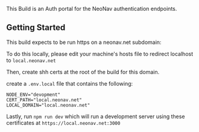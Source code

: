 This Build is an Auth portal for the NeoNav authentication endpoints.

## Getting Started

This build expects to be run https on a neonav.net subdomain:

To do this locally, please edit your machine's hosts file to redirect localhost to `local.neonav.net`

Then, create shh certs at the root of the build for this domain.

create a `.env.local` file that contains the following:

```
NODE_ENV="devopment"
CERT_PATH="local.neonav.net"
LOCAL_DOMAIN="local.neonav.net"
```

Lastly, run `npm run dev` which will run a development server using these certificates at `https://local.neonav.net:3000`


